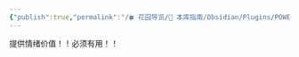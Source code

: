 ```yaml
---
{"publish":true,"permalink":"/🍀 花园导览/🧰 本库指南/Obsidian/Plugins/POWER MODE.md","created":"2025-04-28","modified":"2025-07-10","published":"2025-07-10T21:24:14.076+08:00","tags":["obsidian插件"],"cssclasses":""}
---
```



提供情绪价值！！必须有用！！
